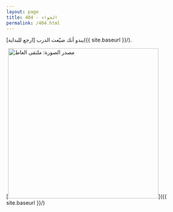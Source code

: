 ```yaml
---
layout: page
title: 404 - الخواء
permalink: /404.html
---
```

يبدو أنك ضيّعت الدرب [ارجع للبداية]({{ site.baseurl }}/).


[<img src="{{ site.baseurl }}/images/404.jpg" alt="مصدر الصورة: ملتقى الغاط" style="width: 400px;"/>]({{ site.baseurl }}/)
